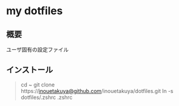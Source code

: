 my dotfiles
===

## 概要
ユーザ固有の設定ファイル


## インストール
> cd ~
> git clone https://inouetakuya@github.com/inouetakuya/dotfiles.git
> ln -s dotfiles/.zshrc .zshrc

